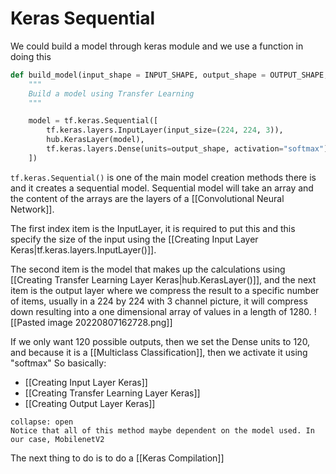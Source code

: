 # Keras Sequential
We could build a model through keras module and we use a function in doing this
```python
def build_model(input_shape = INPUT_SHAPE, output_shape = OUTPUT_SHAPE, model = MODEL_URL):
	"""
	Build a model using Transfer Learning
	"""

	model = tf.keras.Sequential([
		tf.keras.layers.InputLayer(input_size=(224, 224, 3)),
		hub.KerasLayer(model),
		tf.keras.layers.Dense(units=output_shape, activation="softmax")
	])

```

`tf.keras.Sequential()` is one of the main model creation methods there is and it creates a sequential model. 
Sequential model will take an array and the content of the arrays are the layers of a [[Convolutional Neural Network]]. 

The first index item is the InputLayer, it is required to put this and this specify the size of the input using the [[Creating Input Layer Keras|tf.keras.layers.InputLayer()]]. 

The second item is the model that makes up the calculations using [[Creating Transfer Learning Layer Keras|hub.KerasLayer()]], and the next item is the output layer where we compress the result to a specific number of items, usually in a 224 by 224 with 3 channel picture, it will compress down resulting into a one dimensional array of values in a length of 1280.
![[Pasted image 20220807162728.png]]

If we only want 120 possible outputs, then we set the Dense units to 120, and because it is a [[Multiclass Classification]], then we activate it using "softmax"
So basically:

- [[Creating Input Layer Keras]]
- [[Creating Transfer Learning Layer Keras]]
- [[Creating Output Layer Keras]]

```ad-Notice
collapse: open
Notice that all of this method maybe dependent on the model used. In our case, MobilenetV2

```

The next thing to do is to do a [[Keras Compilation]]